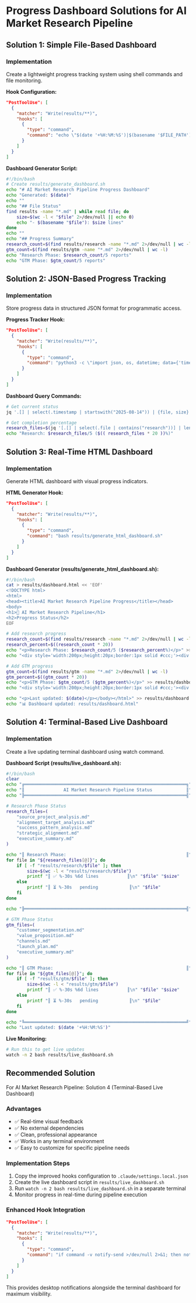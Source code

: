<!-- markdownlint-disable MD024 no-duplicate-heading -->
# Progress Dashboard Solutions for AI Market Research Pipeline

## Solution 1: Simple File-Based Dashboard

### Implementation

Create a lightweight progress tracking system using shell commands and file monitoring.

**Hook Configuration:**

```json
"PostToolUse": [
  {
    "matcher": "Write(results/**)",
    "hooks": [
      {
        "type": "command",
        "command": "echo \"$(date '+%H:%M:%S')|$(basename '$FILE_PATH')|$(wc -l < '$FILE_PATH' 2>/dev/null || echo 0)\" >> results/progress.csv"
      }
    ]
  }
]
```

**Dashboard Generator Script:**

```bash
#!/bin/bash
# Create results/generate_dashboard.sh
echo "# AI Market Research Pipeline Progress Dashboard"
echo "Generated: $(date)"
echo ""
echo "## File Status"
find results -name "*.md" | while read file; do
    size=$(wc -l < "$file" 2>/dev/null || echo 0)
    echo "- $(basename "$file"): $size lines"
done
echo ""
echo "## Progress Summary"
research_count=$(find results/research -name "*.md" 2>/dev/null | wc -l)
gtm_count=$(find results/gtm -name "*.md" 2>/dev/null | wc -l)
echo "Research Phase: $research_count/5 reports"
echo "GTM Phase: $gtm_count/5 reports"
```

## Solution 2: JSON-Based Progress Tracking

### Implementation

Store progress data in structured JSON format for programmatic access.

**Progress Tracker Hook:**

```json
"PostToolUse": [
  {
    "matcher": "Write(results/**)",
    "hooks": [
      {
        "type": "command", 
        "command": "python3 -c \"import json, os, datetime; data={'timestamp': datetime.datetime.now().isoformat(), 'file': os.path.basename('$FILE_PATH'), 'size': os.path.getsize('$FILE_PATH') if os.path.exists('$FILE_PATH') else 0}; progress = json.load(open('results/progress.json')) if os.path.exists('results/progress.json') else []; progress.append(data); json.dump(progress, open('results/progress.json', 'w'), indent=2)\""
      }
    ]
  }
]
```

**Dashboard Query Commands:**

```bash
# Get current status
jq '.[] | select(.timestamp | startswith("2025-08-14")) | {file, size}' results/progress.json

# Get completion percentage
research_files=$(jq '[.[] | select(.file | contains("research"))] | length' results/progress.json)
echo "Research: $research_files/5 ($(( research_files * 20 ))%)"
```

## Solution 3: Real-Time HTML Dashboard

### Implementation

Generate HTML dashboard with visual progress indicators.

**HTML Generator Hook:**

```json
"PostToolUse": [
  {
    "matcher": "Write(results/**)",
    "hooks": [
      {
        "type": "command",
        "command": "bash results/generate_html_dashboard.sh"
      }
    ]
  }
]
```

**Dashboard Generator (results/generate_html_dashboard.sh):**

```bash
#!/bin/bash
cat > results/dashboard.html << 'EOF'
<!DOCTYPE html>
<html>
<head><title>AI Market Research Pipeline Progress</title></head>
<body>
<h1>🚀 AI Market Research Pipeline</h1>
<h2>Progress Status</h2>
EOF

# Add research progress
research_count=$(find results/research -name "*.md" 2>/dev/null | wc -l)
research_percent=$((research_count * 20))
echo "<p>Research Phase: $research_count/5 ($research_percent%)</p>" >> results/dashboard.html
echo "<div style='width:200px;height:20px;border:1px solid #ccc;'><div style='width:${research_percent}%;height:100%;background:#4CAF50;'></div></div>" >> results/dashboard.html

# Add GTM progress
gtm_count=$(find results/gtm -name "*.md" 2>/dev/null | wc -l)
gtm_percent=$((gtm_count * 20))
echo "<p>GTM Phase: $gtm_count/5 ($gtm_percent%)</p>" >> results/dashboard.html
echo "<div style='width:200px;height:20px;border:1px solid #ccc;'><div style='width:${gtm_percent}%;height:100%;background:#2196F3;'></div></div>" >> results/dashboard.html

echo "<p>Last updated: $(date)</p></body></html>" >> results/dashboard.html
echo "📊 Dashboard updated: results/dashboard.html"
```

## Solution 4: Terminal-Based Live Dashboard

### Implementation

Create a live updating terminal dashboard using watch command.

**Dashboard Script (results/live_dashboard.sh):**

```bash
#!/bin/bash
clear
echo "╔══════════════════════════════════════════════════════════════╗"
echo "║               AI Market Research Pipeline Status             ║"
echo "╠══════════════════════════════════════════════════════════════╣"

# Research Phase Status
research_files=(
    "source_project_analysis.md"
    "alignment_target_analysis.md" 
    "success_pattern_analysis.md"
    "strategic_alignment.md"
    "executive_summary.md"
)

echo "║ Research Phase:                                              ║"
for file in "${research_files[@]}"; do
    if [ -f "results/research/$file" ]; then
        size=$(wc -l < "results/research/$file")
        printf "║ ✅ %-30s %6d lines           ║\n" "$file" "$size"
    else
        printf "║ ⏳ %-30s   pending            ║\n" "$file"
    fi
done

echo "╠══════════════════════════════════════════════════════════════╣"

# GTM Phase Status  
gtm_files=(
    "customer_segmentation.md"
    "value_proposition.md"
    "channels.md"
    "launch_plan.md"
    "executive_summary.md"
)

echo "║ GTM Phase:                                                   ║"
for file in "${gtm_files[@]}"; do
    if [ -f "results/gtm/$file" ]; then
        size=$(wc -l < "results/gtm/$file")
        printf "║ ✅ %-30s %6d lines           ║\n" "$file" "$size"
    else
        printf "║ ⏳ %-30s   pending            ║\n" "$file"
    fi
done

echo "╚══════════════════════════════════════════════════════════════╝"
echo "Last updated: $(date '+%H:%M:%S')"
```

**Live Monitoring:**

```bash
# Run this to get live updates
watch -n 2 bash results/live_dashboard.sh
```

## Recommended Solution

For AI Market Research Pipeline: Solution 4 (Terminal-Based Live Dashboard)

### Advantages

- ✅ Real-time visual feedback
- ✅ No external dependencies  
- ✅ Clean, professional appearance
- ✅ Works in any terminal environment
- ✅ Easy to customize for specific pipeline needs

### Implementation Steps

1. Copy the improved hooks configuration to `.claude/settings.local.json`
2. Create the live dashboard script in `results/live_dashboard.sh`
3. Run `watch -n 2 bash results/live_dashboard.sh` in a separate terminal
4. Monitor progress in real-time during pipeline execution

### Enhanced Hook Integration

```json
"PostToolUse": [
  {
    "matcher": "Write(results/**)",
    "hooks": [
      {
        "type": "command",
        "command": "if command -v notify-send >/dev/null 2>&1; then notify-send 'AI Research Pipeline' '📄 $(basename \"$FILE_PATH\") completed'; fi"
      }
    ]
  }
]
```

This provides desktop notifications alongside the terminal dashboard for maximum visibility.